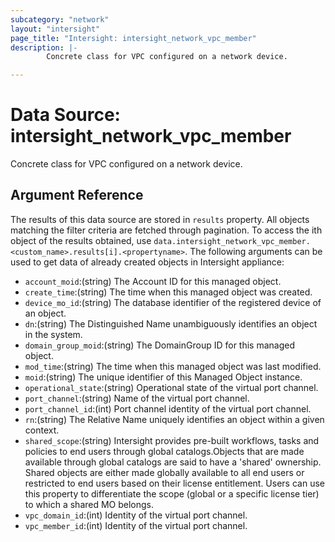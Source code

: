```yaml
---
subcategory: "network"
layout: "intersight"
page_title: "Intersight: intersight_network_vpc_member"
description: |-
        Concrete class for VPC configured on a network device.

---
```


# Data Source: intersight_network_vpc_member
Concrete class for VPC configured on a network device.
## Argument Reference
The results of this data source are stored in `results` property.
All objects matching the filter criteria are fetched through pagination.
To access the ith object of the results obtained, use `data.intersight_network_vpc_member.<custom_name>.results[i].<propertyname>`.
The following arguments can be used to get data of already created objects in Intersight appliance:
* `account_moid`:(string) The Account ID for this managed object. 
* `create_time`:(string) The time when this managed object was created. 
* `device_mo_id`:(string) The database identifier of the registered device of an object. 
* `dn`:(string) The Distinguished Name unambiguously identifies an object in the system. 
* `domain_group_moid`:(string) The DomainGroup ID for this managed object. 
* `mod_time`:(string) The time when this managed object was last modified. 
* `moid`:(string) The unique identifier of this Managed Object instance. 
* `operational_state`:(string) Operational state of the virtual port channel. 
* `port_channel`:(string) Name of the virtual port channel. 
* `port_channel_id`:(int) Port channel identity of the virtual port channel. 
* `rn`:(string) The Relative Name uniquely identifies an object within a given context. 
* `shared_scope`:(string) Intersight provides pre-built workflows, tasks and policies to end users through global catalogs.Objects that are made available through global catalogs are said to have a 'shared' ownership. Shared objects are either made globally available to all end users or restricted to end users based on their license entitlement. Users can use this property to differentiate the scope (global or a specific license tier) to which a shared MO belongs. 
* `vpc_domain_id`:(int) Identity of the virtual port channel. 
* `vpc_member_id`:(int) Identity of the virtual port channel. 
 
